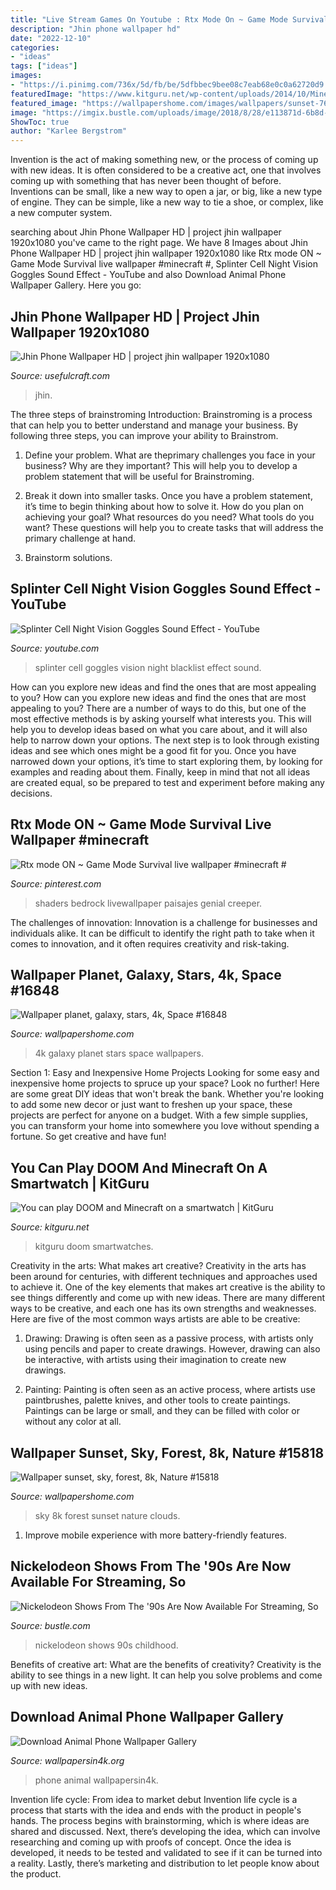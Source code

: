 ```yaml
---
title: "Live Stream Games On Youtube : Rtx Mode On ~ Game Mode Survival Live Wallpaper #minecraft #"
description: "Jhin phone wallpaper hd"
date: "2022-12-10"
categories:
- "ideas"
tags: ["ideas"]
images:
- "https://i.pinimg.com/736x/5d/fb/be/5dfbbec9bee08c7eab68e0c0a62720d9.jpg"
featuredImage: "https://www.kitguru.net/wp-content/uploads/2014/10/Minecraft-Smartwatch-e1412243906984.jpg"
featured_image: "https://wallpapershome.com/images/wallpapers/sunset-7680x4320-sky-forest-8k-15818.jpg"
image: "https://imgix.bustle.com/uploads/image/2018/8/28/e113871d-6b8d-4fa4-beab-3208ca263f0c-screen-shot-2018-08-28-at-123010-pm.png?w=1200&amp;h=630&amp;fit=crop&amp;crop=faces&amp;fm=jpg"
ShowToc: true
author: "Karlee Bergstrom"
---
```



Invention is the act of making something new, or the process of coming up with new ideas. It is often considered to be a creative act, one that involves coming up with something that has never been thought of before. Inventions can be small, like a new way to open a jar, or big, like a new type of engine. They can be simple, like a new way to tie a shoe, or complex, like a new computer system.

	

		
searching about Jhin Phone Wallpaper HD | project jhin wallpaper 1920x1080 you've came to the right page. We have 8 Images about Jhin Phone Wallpaper HD | project jhin wallpaper 1920x1080 like Rtx mode ON ~ Game Mode Survival live wallpaper #minecraft #, Splinter Cell Night Vision Goggles Sound Effect - YouTube and also Download Animal Phone Wallpaper Gallery. Here you go:
		
    
## Jhin Phone Wallpaper HD | Project Jhin Wallpaper 1920x1080

<img loading=lazy src="https://www.usefulcraft.com/wp-content/uploads/2019/12/Jhin-Phone-Wallpaper-HD-7.jpg" onerror="this.onerror=null;this.src='https://tse4.mm.bing.net/th?id=OIP.fiQT1l0Pfbw5CkHDabxCRwHaKM&amp;pid=15.1';" alt="Jhin Phone Wallpaper HD | project jhin wallpaper 1920x1080">

_Source: usefulcraft.com_

>jhin. 

	

The three steps of brainstroming
Introduction:
Brainstroming is a process that can help you to better understand and manage your business. By following three steps, you can improve your ability to Brainstrom.

1. Define your problem. What are theprimary challenges you face in your business? Why are they important? This will help you to develop a problem statement that will be useful for Brainstroming.

2. Break it down into smaller tasks. Once you have a problem statement, it’s time to begin thinking about how to solve it. How do you plan on achieving your goal? What resources do you need? What tools do you want? These questions will help you to create tasks that will address the primary challenge at hand.

3. Brainstorm solutions.

    
## Splinter Cell Night Vision Goggles Sound Effect - YouTube

<img loading=lazy src="https://i.ytimg.com/vi/TC0KTDMPx5E/maxresdefault.jpg" onerror="this.onerror=null;this.src='https://tse2.mm.bing.net/th?id=OIP.ZKx4OdCw6nD6gX5j0hBtPgHaEK&amp;pid=15.1';" alt="Splinter Cell Night Vision Goggles Sound Effect - YouTube">

_Source: youtube.com_

>splinter cell goggles vision night blacklist effect sound. 

	

How can you explore new ideas and find the ones that are most appealing to you?
How can you explore new ideas and find the ones that are most appealing to you? There are a number of ways to do this, but one of the most effective methods is by asking yourself what interests you. This will help you to develop ideas based on what you care about, and it will also help to narrow down your options. The next step is to look through existing ideas and see which ones might be a good fit for you. Once you have narrowed down your options, it’s time to start exploring them, by looking for examples and reading about them. Finally, keep in mind that not all ideas are created equal, so be prepared to test and experiment before making any decisions.

    
## Rtx Mode ON ~ Game Mode Survival Live Wallpaper #minecraft #

<img loading=lazy src="https://i.pinimg.com/736x/5d/fb/be/5dfbbec9bee08c7eab68e0c0a62720d9.jpg" onerror="this.onerror=null;this.src='https://tse3.mm.bing.net/th?id=OIP.80hs8-gNc8mraRZNnDdLuQAAAA&amp;pid=15.1';" alt="Rtx mode ON ~ Game Mode Survival live wallpaper #minecraft #">

_Source: pinterest.com_

>shaders bedrock livewallpaper paisajes genial creeper. 

	

The challenges of innovation:
Innovation is a challenge for businesses and individuals alike. It can be difficult to identify the right path to take when it comes to innovation, and it often requires creativity and risk-taking.

    
## Wallpaper Planet, Galaxy, Stars, 4k, Space #16848

<img loading=lazy src="https://wallpapershome.com/images/wallpapers/planet-3840x2160-galaxy-stars-4k-16848.jpg" onerror="this.onerror=null;this.src='https://tse2.mm.bing.net/th?id=OIP.Nvz2cMz_xB0ypWYaaTO0owHaEK&amp;pid=15.1';" alt="Wallpaper planet, galaxy, stars, 4k, Space #16848">

_Source: wallpapershome.com_

>4k galaxy planet stars space wallpapers. 

	

Section 1: Easy and Inexpensive Home Projects
Looking for some easy and inexpensive home projects to spruce up your space? Look no further! Here are some great DIY ideas that won't break the bank.
Whether you're looking to add some new decor or just want to freshen up your space, these projects are perfect for anyone on a budget. With a few simple supplies, you can transform your home into somewhere you love without spending a fortune. So get creative and have fun!

    
## You Can Play DOOM And Minecraft On A Smartwatch | KitGuru

<img loading=lazy src="https://www.kitguru.net/wp-content/uploads/2014/10/Minecraft-Smartwatch-e1412243906984.jpg" onerror="this.onerror=null;this.src='https://tse4.mm.bing.net/th?id=OIP.EkeiHXmYQJJQIwGVt-cPQwHaFE&amp;pid=15.1';" alt="You can play DOOM and Minecraft on a smartwatch | KitGuru">

_Source: kitguru.net_

>kitguru doom smartwatches. 

	

Creativity in the arts: What makes art creative?
Creativity in the arts has been around for centuries, with different techniques and approaches used to achieve it. One of the key elements that makes art creative is the ability to see things differently and come up with new ideas. There are many different ways to be creative, and each one has its own strengths and weaknesses. Here are five of the most common ways artists are able to be creative: 
1. Drawing: Drawing is often seen as a passive process, with artists only using pencils and paper to create drawings. However, drawing can also be interactive, with artists using their imagination to create new drawings.

2. Painting: Painting is often seen as an active process, where artists use paintbrushes, palette knives, and other tools to create paintings. Paintings can be large or small, and they can be filled with color or without any color at all.

    
## Wallpaper Sunset, Sky, Forest, 8k, Nature #15818

<img loading=lazy src="https://wallpapershome.com/images/wallpapers/sunset-7680x4320-sky-forest-8k-15818.jpg" onerror="this.onerror=null;this.src='https://tse4.mm.bing.net/th?id=OIP.kv03VIuyj5Q9v2VZHrwsDwHaEK&amp;pid=15.1';" alt="Wallpaper sunset, sky, forest, 8k, Nature #15818">

_Source: wallpapershome.com_

>sky 8k forest sunset nature clouds. 

	

1. Improve mobile experience with more battery-friendly features.

    
## Nickelodeon Shows From The &#039;90s Are Now Available For Streaming, So

<img loading=lazy src="https://imgix.bustle.com/uploads/image/2018/8/28/e113871d-6b8d-4fa4-beab-3208ca263f0c-screen-shot-2018-08-28-at-123010-pm.png?w=1200&amp;h=630&amp;fit=crop&amp;crop=faces&amp;fm=jpg" onerror="this.onerror=null;this.src='https://tse1.mm.bing.net/th?id=OIP.uu3dAuG2ZOc_h6TkvbLRDAHaD4&amp;pid=15.1';" alt="Nickelodeon Shows From The &#039;90s Are Now Available For Streaming, So">

_Source: bustle.com_

>nickelodeon shows 90s childhood. 

	

Benefits of creative art: What are the benefits of creativity?
Creativity is the ability to see things in a new light. It can help you solve problems and come up with new ideas.

    
## Download Animal Phone Wallpaper Gallery

<img loading=lazy src="http://www.wallpapersin4k.org/wp-content/uploads/2017/04/Animal-Phone-Wallpaper-4.jpg" onerror="this.onerror=null;this.src='https://tse3.mm.bing.net/th?id=OIP.Q4lx0V9_DCwffh8ejn-3zwCoEs&amp;pid=15.1';" alt="Download Animal Phone Wallpaper Gallery">

_Source: wallpapersin4k.org_

>phone animal wallpapersin4k. 

	

Invention life cycle: From idea to market debut
Invention life cycle is a process that starts with the idea and ends with the product in people's hands. The process begins with brainstorming, which is where ideas are shared and discussed. Next, there’s developing the idea, which can involve researching and coming up with proofs of concept. Once the idea is developed, it needs to be tested and validated to see if it can be turned into a reality. Lastly, there’s marketing and distribution to let people know about the product.

